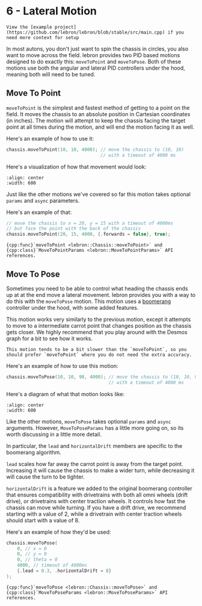 # 6 - Lateral Motion

```{tip}
View the [example project](https://github.com/lebron/lebron/blob/stable/src/main.cpp) if you need more context for setup
```

In most autons, you don't just want to spin the chassis in circles, you also want to move across the field. lebron provides two PID based motions designed to do exactly this: `moveToPoint` and `moveToPose`. Both of these motions use both the angular and lateral PID controllers under the hood, meaning both will need to be tuned.

## Move To Point

`moveToPoint` is the simplest and fastest method of getting to a point on the field. It moves the chassis to an absolute position in Cartesian coordinates (in inches). The motion will attempt to keep the chassis facing the target point at all times during the motion, and will end the motion facing it as well.

Here's an example of how to use it:

```cpp
chassis.moveToPoint(10, 10, 4000); // move the chassis to (10, 10)
                                   // with a timeout of 4000 ms
```

Here's a visualization of how that movement would look:

```{image} ../assets/6_lateral_motion/move-to-point.svg
:align: center
:width: 600
```

Just like the other motions we've covered so far this motion takes optional `params` and `async` parameters.

Here's an example of that:

```cpp
// move the chassis to x = 20, y = 15 with a timeout of 4000ms
// but face the point with the back of the chassis
chassis.moveToPoint(20, 15, 4000, {.forwards = false}, true);
```

```{seealso}
{cpp:func}`moveToPoint <lebron::Chassis::moveToPoint>` and {cpp:class}`MoveToPointParams <lebron::MoveToPointParams>` API references.
```

## Move To Pose

Sometimes you need to be able to control what heading the chassis ends up at at the end move a lateral movement. lebron provides you with a way to do this with the `moveToPose` motion. This motion uses a [boomerang](https://www.desmos.com/calculator/sptjw5szex) controller under the hood, with some added features.

This motion works very similarly to the previous motion, except it attempts to move to a intermediate carrot point that changes position as the chassis gets closer. We highly recommend that you play around with the Desmos graph for a bit to see how it works.

```{important}
This motion tends to be a bit slower than the `moveToPoint`, so you should prefer `moveToPoint` where you do not need the extra accuracy.
```

Here's an example of how to use this motion:

```cpp
chassis.moveToPose(10, 10, 90, 4000); // move the chassis to (10, 10, 90)
                                      // with a timeout of 4000 ms
```

Here's a diagram of what that motion looks like:

```{image} ../assets/6_lateral_motion/move-to-pose.svg
:align: center
:width: 600
```

Like the other motions, `moveToPose` takes optional `params` and `async` arguments. However, `MoveToPoseParams` has a little more going on, so its worth discussing in a little more detail.

In particular, the `lead` and `horizontalDrift` members are specific to the boomerang algorithm.

`lead` scales how far away the carrot point is away from the target point. Increasing it will cause the chassis to make a wider turn, while decreasing it will cause the turn to be tighter.

`horizontalDrift` is a feature we added to the original boomerang controller that ensures compatibility with drivetrains with both all omni wheels (drift drive), or drivetrains with center traction wheels. It controls how fast the chassis can move while turning. If you have a drift drive, we recommend starting with a value of 2, while a drivetrain with center traction wheels should start with a value of 8.

Here's an example of how they'd be used:

```cpp
chassis.moveToPose(
    0, // x = 0
    0, // y = 0
    0, // theta = 0
    4000, // timeout of 4000ms
    {.lead = 0.3, .horizontalDrift = 8}
);
```

```{seealso}
{cpp:func}`moveToPose <lebron::Chassis::moveToPose>` and {cpp:class}`MoveToPoseParams <lebron::MoveToPoseParams>` API references.
```
